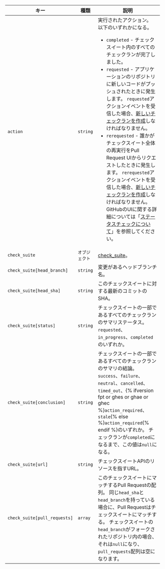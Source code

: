 | キー                           | 種類       | 説明                                                                                                                                                                                                                                             |
| ---------------------------- | -------- | ---------------------------------------------------------------------------------------------------------------------------------------------------------------------------------------------------------------------------------------------- |
| `action`                     | `string` | 実行されたアクション。 以下のいずれかになる。<ul><li>`completed` - チェックスイート内のすべてのチェックランが完了しました。</li><li>`requested` - アプリケーションのリポジトリに新しいコードがプッシュされたときに発生します。 `requested`アクションイベントを受信した場合、[新しいチェックランを作成](/rest/reference/checks#create-a-check-run)しなければなりません。</li><li>`rerequested` - 誰かがチェックスイート全体の再実行をPull Request UIからリクエストしたときに発生します。 `rerequested`アクションイベントを受信した場合、[新しいチェックランを作成](/rest/reference/checks#create-a-check-run)しなければなりません。 GitHubのUIに関する詳細については「[ステータスチェックについて](/articles/about-status-checks#checks)」を参照してください。</li></ul>                                                                                                                                                                                               |
| `check_suite`                | `オブジェクト` | [check_suite](/rest/reference/checks#suites)。                                                                                                                                                                                                  |
| `check_suite[head_branch]`   | `string` | 変更があるヘッドブランチ名。                                                                                                                                                                                                                                 |
| `check_suite[head_sha]`      | `string` | このチェックスイートに対する最新のコミットのSHA。                                                                                                                                                                                                                     |
| `check_suite[status]`        | `string` | チェックスイートの一部であるすべてのチェックランのサマリステータス。 `requested`、`in_progress`、`completed`のいずれか。                                                                                                                                                                 |
| `check_suite[conclusion]`    | `string` | チェックスイートの一部であるすべてのチェックランのサマリの結論。 `success`、`failure`、`neutral`、`cancelled`、`timed_out`、{% ifversion fpt or ghes or ghae or ghec %}`action_required`、`stale`{% else %}`action_required`{% endif %}のいずれか。 チェックランが`completed`になるまで、この値は`null`になる。 |
| `check_suite[url]`           | `string` | チェックスイートAPIのリソースを指すURL。                                                                                                                                                                                                                        |
| `check_suite[pull_requests]` | `array`  | このチェックスイートにマッチするPull Requestの配列。 同じ`head_sha`と`head_branch`を持っている場合に、Pull Requestはチェックスイートにマッチする。 チェックスイートの`head_branch`がフォークされたリポジトリ内の場合、それは`null`になり、`pull_requests`配列は空になります。                                                               |
